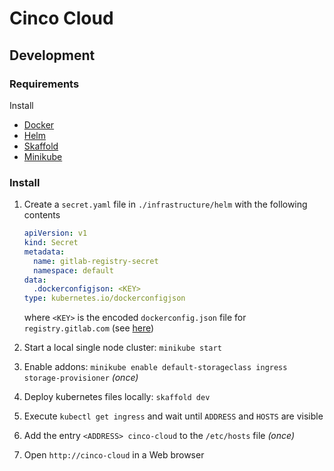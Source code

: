 # Cinco Cloud

## Development

### Requirements

Install

- [Docker][docker]
- [Helm][helm]
- [Skaffold][skaffold]
- [Minikube][minikube]

### Install

1. Create a `secret.yaml` file in `./infrastructure/helm` with the following contents

    ```yaml
    apiVersion: v1
    kind: Secret
    metadata:
      name: gitlab-registry-secret
      namespace: default
    data:
      .dockerconfigjson: <KEY>
    type: kubernetes.io/dockerconfigjson
    ```

    where `<KEY>` is the encoded `dockerconfig.json` file for `registry.gitlab.com` (see [here][docker-secret])

2. Start a local single node cluster: `minikube start`
3. Enable addons: `minikube enable default-storageclass ingress storage-provisioner` *(once)*
4. Deploy kubernetes files locally: `skaffold dev`
5. Execute `kubectl get ingress` and wait until `ADDRESS` and `HOSTS` are visible
6. Add the entry `<ADDRESS> cinco-cloud` to the `/etc/hosts` file *(once)*
7. Open `http://cinco-cloud` in a Web browser

[helm]: https://helm.sh/
[docker]: https://docs.docker.com/get-docker/
[skaffold]: https://skaffold.dev/
[minikube]: https://minikube.sigs.k8s.io/
[docker-secret]: https://kubernetes.io/docs/tasks/configure-pod-container/pull-image-private-registry/
